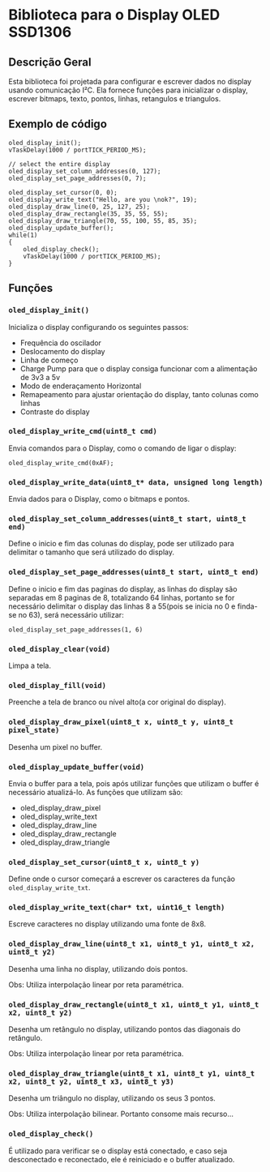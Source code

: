 # Biblioteca para o Display OLED SSD1306

## Descrição Geral

Esta biblioteca foi projetada para configurar e escrever dados no display usando comunicação I²C. Ela fornece funções para inicializar o display, 
escrever bitmaps, texto, pontos, linhas, retangulos e triangulos.

## Exemplo de código

    oled_display_init();
    vTaskDelay(1000 / portTICK_PERIOD_MS);

    // select the entire display
    oled_display_set_column_addresses(0, 127);
    oled_display_set_page_addresses(0, 7);

    oled_display_set_cursor(0, 0);
    oled_display_write_text("Hello, are you \nok?", 19);
    oled_display_draw_line(0, 25, 127, 25);
    oled_display_draw_rectangle(35, 35, 55, 55);
    oled_display_draw_triangle(70, 55, 100, 55, 85, 35);
    oled_display_update_buffer();
    while(1)
    {
        oled_display_check();
        vTaskDelay(1000 / portTICK_PERIOD_MS);
    }

## Funções

### `oled_display_init()`

Inicializa o display configurando os seguintes passos:

- Frequência do oscilador
- Deslocamento do display
- Linha de começo
- Charge Pump para que o display consiga funcionar com a alimentação de 3v3 a 5v
- Modo de enderaçamento Horizontal
- Remapeamento para ajustar orientação do display, tanto colunas como linhas
- Contraste do display

### `oled_display_write_cmd(uint8_t cmd)`

Envia comandos para o Display, como o comando de ligar o display:

`oled_display_write_cmd(0xAF);`

### `oled_display_write_data(uint8_t* data, unsigned long length)`

Envia dados para o Display, como o bitmaps e pontos.

### `oled_display_set_column_addresses(uint8_t start, uint8_t end)`

Define o inicio e fim das colunas do display, pode ser utilizado para delimitar o tamanho que será utilizado do display.

### `oled_display_set_page_addresses(uint8_t start, uint8_t end)`

Define o inicio e fim das paginas do display, as linhas do display são separadas em 8 paginas de 8, totalizando 64 linhas,
portanto se for necessário delimitar o display das linhas 8 a 55(pois se inicia no 0 e finda-se no 63), será necessário utilizar:

`oled_display_set_page_addresses(1, 6)`

### `oled_display_clear(void)`

Limpa a tela.

### `oled_display_fill(void)`

Preenche a tela de branco ou nível alto(a cor original do display).

### `oled_display_draw_pixel(uint8_t x, uint8_t y, uint8_t pixel_state)`

Desenha um pixel no buffer.

### `oled_display_update_buffer(void)`

Envia o buffer para a tela, pois após utilizar funções que utilizam o buffer é necessário atualizá-lo. As funções que utilizam são:

- oled_display_draw_pixel
- oled_display_write_text
- oled_display_draw_line
- oled_display_draw_rectangle
- oled_display_draw_triangle

### `oled_display_set_cursor(uint8_t x, uint8_t y)`

Define onde o cursor começará a escrever os caracteres da função `oled_display_write_txt`.

### `oled_display_write_text(char* txt, uint16_t length)`

Escreve caracteres no display utilizando uma fonte de 8x8.

### `oled_display_draw_line(uint8_t x1, uint8_t y1, uint8_t x2, uint8_t y2)`

Desenha uma linha no display, utilizando dois pontos. 

Obs: Utiliza interpolação linear por reta paramétrica.

### `oled_display_draw_rectangle(uint8_t x1, uint8_t y1, uint8_t x2, uint8_t y2)`

Desenha um retângulo no display, utilizando pontos das diagonais do retângulo. 

Obs: Utiliza interpolação linear por reta paramétrica.

### `oled_display_draw_triangle(uint8_t x1, uint8_t y1, uint8_t x2, uint8_t y2, uint8_t x3, uint8_t y3)`


Desenha um triângulo no display, utilizando os seus 3 pontos.

Obs: Utiliza interpolação bilinear. Portanto consome mais recurso...

### `oled_display_check()`

É utilizado para verificar se o display está conectado, e caso seja desconectado e reconectado, ele é reiniciado e o buffer atualizado.
